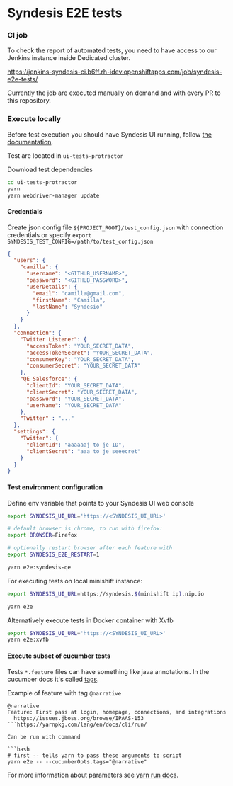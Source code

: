 # Syndesis E2E tests

### CI job

To check the report of automated tests, you need to have access to our Jenkins instance inside Dedicated cluster.

https://jenkins-syndesis-ci.b6ff.rh-idev.openshiftapps.com/job/syndesis-e2e-tests/

Currently the job are executed manually on demand and with every PR to this repository.



### Execute locally

Before test execution you should have Syndesis UI running, follow [the documentation](https://github.com/syndesisio/syndesis-ui#running).

Test are located in `ui-tests-protractor`

Download test dependencies

```bash
cd ui-tests-protractor
yarn
yarn webdriver-manager update
```

#### Credentials

Create json config file `${PROJECT_ROOT}/test_config.json` with connection credentials
or specify `export SYNDESIS_TEST_CONFIG=/path/to/test_config.json` 
```json
{
  "users": {
    "camilla": {
      "username": "<GITHUB_USERNAME>",
      "password": "<GITHUB_PASSWORD>",
      "userDetails": {
        "email": "camilla@gmail.com",
        "firstName": "Camilla",
        "lastName": "Syndesio"
      }
    }
  },
  "connection": {
    "Twitter Listener": {
      "accessToken": "YOUR_SECRET_DATA",
      "accessTokenSecret": "YOUR_SECRET_DATA",
      "consumerKey": "YOUR_SECRET_DATA",
      "consumerSecret": "YOUR_SECRET_DATA"
    },
    "QE Salesforce": {
      "clientId": "YOUR_SECRET_DATA",
      "clientSecret": "YOUR_SECRET_DATA",
      "password": "YOUR_SECRET_DATA",
      "userName": "YOUR_SECRET_DATA"
    },
    "Twitter" : "..."
  },
  "settings": {
    "Twitter": {
      "clientId": "aaaaaaj to je ID",
      "clientSecret": "aaa to je seeecret"
    }
  }
}
```

#### Test environment configuration
Define env variable that points to your Syndesis UI web console

```bash
export SYNDESIS_UI_URL='https://<SYNDESIS_UI_URL>'

# default browser is chrome, to run with firefox:
export BROWSER=Firefox

# optionally restart browser after each feature with
export SYNDESIS_E2E_RESTART=1

yarn e2e:syndesis-qe
```

For executing tests on local minishift instance: 

```bash
export SYNDESIS_UI_URL=https://syndesis.$(minishift ip).nip.io

yarn e2e
``` 

Alternatively execute tests in Docker container with Xvfb

```bash
export SYNDESIS_UI_URL='https://<SYNDESIS_UI_URL>'
yarn e2e:xvfb
```

#### Execute subset of cucumber tests
Tests `*.feature` files can have something like java annotations.
In the cucumber docs it's called [tags](https://github.com/cucumber/cucumber/wiki/Tags).

Example of feature with tag `@narrative`
```gherkin
@narrative
Feature: First pass at login, homepage, connections, and integrations
  https://issues.jboss.org/browse/IPAAS-153
```https://yarnpkg.com/lang/en/docs/cli/run/

Can be run with command

```bash
# first -- tells yarn to pass these arguments to script
yarn e2e -- --cucumberOpts.tags="@narrative"
```

For more information about parameters see [yarn run docs](https://yarnpkg.com/lang/en/docs/cli/run/).
